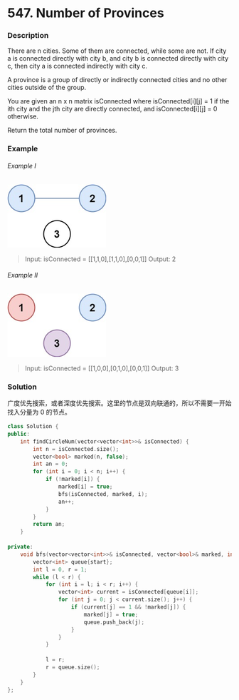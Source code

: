 # 547. Number of Provinces

### Description

There are n cities. Some of them are connected, while some are not. If city a is connected directly with city b, and city b is connected directly with city c, then city a is connected indirectly with city c.

A province is a group of directly or indirectly connected cities and no other cities outside of the group.

You are given an n x n matrix isConnected where isConnected[i][j] = 1 if the ith city and the jth city are directly connected, and isConnected[i][j] = 0 otherwise.

Return the total number of provinces.

### Example

###### Example I

![](./graph1.jpg)

> Input: isConnected = [[1,1,0],[1,1,0],[0,0,1]]
> Output: 2

###### Example II

![](./graph2.jpg)

> Input: isConnected = [[1,0,0],[0,1,0],[0,0,1]]
> Output: 3

### Solution

广度优先搜索，或者深度优先搜索。这里的节点是双向联通的，所以不需要一开始找入分量为 0 的节点。

```c++
class Solution {
public:
    int findCircleNum(vector<vector<int>>& isConnected) {
        int n = isConnected.size();
        vector<bool> marked(n, false);
        int an = 0;
        for (int i = 0; i < n; i++) {
            if (!marked[i]) {
                marked[i] = true;
                bfs(isConnected, marked, i);
                an++;
            }
        }
        return an;
    }

private:
    void bfs(vector<vector<int>>& isConnected, vector<bool>& marked, int start) {
        vector<int> queue{start};
        int l = 0, r = 1;
        while (l < r) {
            for (int i = l; i < r; i++) {
                vector<int> current = isConnected[queue[i]];
                for (int j = 0; j < current.size(); j++) {
                    if (current[j] == 1 && !marked[j]) {
                        marked[j] = true;
                        queue.push_back(j);
                    }
                }
            }

            l = r;
            r = queue.size();
        }
    }
};
```
